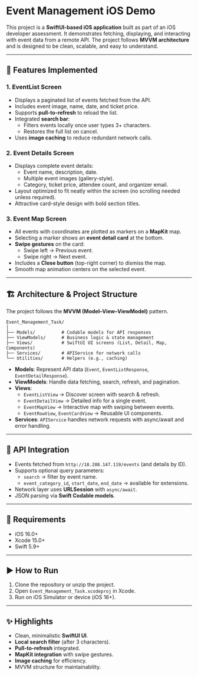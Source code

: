 
# Event Management iOS Demo

This project is a **SwiftUI-based iOS application** built as part of an iOS developer assessment.
It demonstrates fetching, displaying, and interacting with event data from a remote API.
The project follows **MVVM architecture** and is designed to be clean, scalable, and easy to understand.

---

## 🚀 Features Implemented

### 1. EventList Screen
- Displays a paginated list of events fetched from the API.
- Includes event image, name, date, and ticket price.
- Supports **pull-to-refresh** to reload the list.
- Integrated **search bar**:
  - Filters events locally once user types 3+ characters.
  - Restores the full list on cancel.
- Uses **image caching** to reduce redundant network calls.

### 2. Event Details Screen
- Displays complete event details:
  - Event name, description, date.
  - Multiple event images (gallery-style).
  - Category, ticket price, attendee count, and organizer email.
- Layout optimized to fit neatly within the screen (no scrolling needed unless required).
- Attractive card-style design with bold section titles.

### 3. Event Map Screen
- All events with coordinates are plotted as markers on a **MapKit** map.
- Selecting a marker shows an **event detail card** at the bottom.
- **Swipe gestures** on the card:
  - Swipe left → Previous event.
  - Swipe right → Next event.
- Includes a **Close button** (top-right corner) to dismiss the map.
- Smooth map animation centers on the selected event.

---

## 🏗️ Architecture & Project Structure
The project follows the **MVVM (Model–View–ViewModel)** pattern.

```
Event_Management_Task/
│
├── Models/          # Codable models for API responses
├── ViewModels/      # Business logic & state management
├── Views/           # SwiftUI UI screens (List, Detail, Map, Components)
├── Services/        # APIService for network calls
└── Utilities/       # Helpers (e.g., caching)
```

- **Models**: Represent API data (`Event`, `EventListResponse`, `EventDetailResponse`).
- **ViewModels**: Handle data fetching, search, refresh, and pagination.
- **Views**:
  - `EventListView` → Discover screen with search & refresh.
  - `EventDetailView` → Detailed info for a single event.
  - `EventMapView` → Interactive map with swiping between events.
  - `EventRowView`, `EventCardView` → Reusable UI components.
- **Services**: `APIService` handles network requests with async/await and error handling.

---

## 📡 API Integration
- Events fetched from `http://18.208.147.119/events` (and details by ID).
- Supports optional query parameters:
  - `search` → filter by event name.
  - `event_category_id`, `start_date`, `end_date` → available for extensions.
- Network layer uses **URLSession** with `async/await`.
- JSON parsing via **Swift Codable models**.

---

## 📱 Requirements
- iOS 16.0+
- Xcode 15.0+
- Swift 5.9+

---

## ▶️ How to Run
1. Clone the repository or unzip the project.
2. Open `Event_Management_Task.xcodeproj` in Xcode.
3. Run on iOS Simulator or device (iOS 16+).

---

## ✨ Highlights
- Clean, minimalistic **SwiftUI UI**.
- **Local search filter** (after 3 characters).
- **Pull-to-refresh** integrated.
- **MapKit integration** with swipe gestures.
- **Image caching** for efficiency.
- MVVM structure for maintainability.
